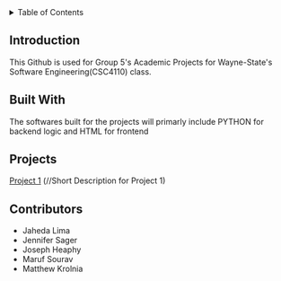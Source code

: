 <div id="top"></div>
<!-- HEADER -->
<!-- TABLE OF CONTENTS -->
<details>
  <summary>Table of Contents</summary>
  <ol>
    <li>
      <a href="#introduction">Introduction</a>
    </li>
    <li>
      <a href="#built-with">Built With</a>
    </li>
    <li>
      <a href="#projects">Projects</a>
    </li>
    <li>
      <a href="#contributors">Contributors</a>
    </li>
  </ol>
</details>

<!-- INTRODUCTION -->
## Introduction

This Github is used for Group 5's Academic Projects for Wayne-State's Software Engineering(CSC4110) class.

<!-- BUILT WITH -->
## Built With

The softwares built for the projects will primarly include PYTHON for backend logic and HTML for frontend

<!-- PROJECTS -->
## Projects

<a href="https://github.com/MarufSourav/CSC4110-Group5/tree/main/GroupProject1">Project 1</a>
(//Short Description for Project 1)

<!-- CONTRIBUTORS -->
## Contributors

- Jaheda Lima
- Jennifer Sager
- Joseph Heaphy
- Maruf Sourav
- Matthew Krolnia